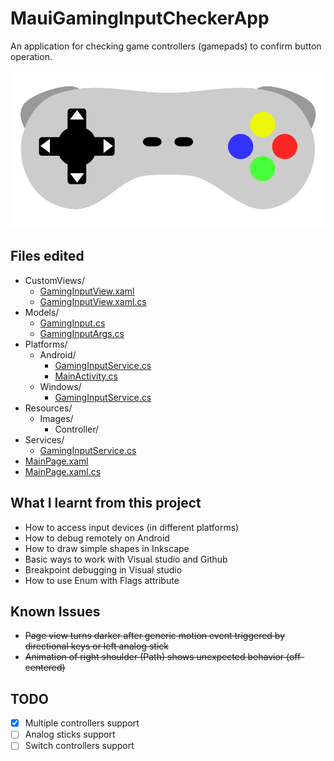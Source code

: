 # MauiGamingInputCheckerApp
An application for checking game controllers (gamepads) to confirm button operation.

![Controller image](./images/controller_fullcomponent.svg)

## Files edited

 - CustomViews/
     - [GamingInputView.xaml](./MauiGamingInputCheckerApp/CustomViews/GamingInputView.xaml)
     - [GamingInputView.xaml.cs](./MauiGamingInputCheckerApp/CustomViews/GamingInputView.xaml.cs)
 - Models/
     - [GamingInput.cs](./MauiGamingInputCheckerApp/Models/GamingInput.cs)
     - [GamingInputArgs.cs](./MauiGamingInputCheckerApp/Models/GamingInputArgs.cs)
 - Platforms/
     - Android/
         - [GamingInputService.cs](./MauiGamingInputCheckerApp/Platforms/Android/GamingInputService.cs)
         - [MainActivity.cs](./MauiGamingInputCheckerApp/Platforms/Android/MainActivity.cs)
     - Windows/
         - [GamingInputService.cs](./MauiGamingInputCheckerApp/Platforms/Windows/GamingInputService.cs)
 - Resources/
     - Images/
         - Controller/
 - Services/
     - [GamingInputService.cs](./MauiGamingInputCheckerApp/Services/GamingInputService.cs)
 - [MainPage.xaml](./MauiGamingInputCheckerApp/MainPage.xaml)
 - [MainPage.xaml.cs](./MauiGamingInputCheckerApp/MainPage.xaml.cs)

## What I learnt from this project

- How to access input devices (in different platforms)
- How to debug remotely on Android
- How to draw simple shapes in Inkscape
- Basic ways to work with Visual studio and Github
- Breakpoint debugging in Visual studio
- How to use Enum with Flags attribute

## Known Issues

- ~~Page view turns darker after generic motion event triggered by directional keys or left analog stick~~
- ~~Animation of right shoulder (Path) shows unexpected behavior (off-centered)~~

## TODO

- [x] Multiple controllers support 
- [ ] Analog sticks support
- [ ] Switch controllers support
